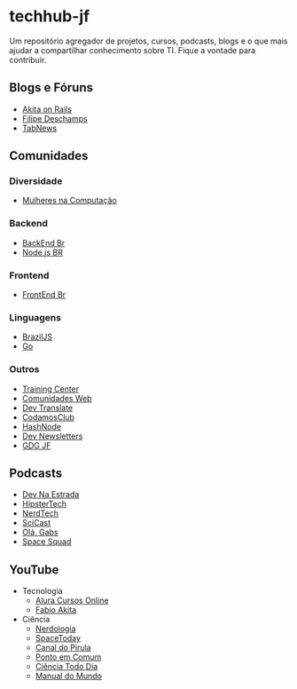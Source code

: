 # techhub-jf
Um repositório agregador de projetos, cursos, podcasts, blogs e o que mais ajudar a compartilhar conhecimento sobre TI.
Fique a vontade para contribuir. 

## Blogs e Fóruns

- [Akita on Rails](http://www.akitaonrails.com/)
- [Filipe Deschamps](https://www.filipedeschamps.com.br/)
- [TabNews](https://www.tabnews.com.br/)

## Comunidades

### Diversidade
- [Mulheres na Computação](https://mulheresnacomputacao.com/)

### Backend
- [BackEnd Br](https://github.com/backend-br)
- [Node.js BR](https://nodebr.org)

### Frontend
- [FrontEnd Br](https://github.com/frontendbr)

### Linguagens
- [BrazilJS](https://braziljs.org/)
- [Go](https://gophers.slack.com)

### Outros
- [Training Center](https://github.com/training-center)
- [Comunidades Web](https://github.com/brasil-php/comunidades)
- [Dev Translate](https://github.com/devtranslate)
- [CodamosClub](https://www.codamos.club/)
- [HashNode](https://hashnode.com/)
- [Dev Newsletters](https://devnewsletters.github.io/)
- [GDG JF](https://gdg.community.dev/gdg-juiz-de-fora/)

## Podcasts

- [Dev Na Estrada](https://devnaestrada.com.br/)
- [HipsterTech](https://hipsters.tech/)
- [NerdTech](https://www.alura.com.br/podcast-nerdtech)
- [SciCast](http://www.deviante.com.br/podcasts/scicast/)
- [Olá, Gabs](https://www.gabsferreira.com.br/podcast)
- [Space Squad](https://open.spotify.com/show/5TvGqomzjc81obDK7iNiTu)

## YouTube

- Tecnologia
  - [Alura Cursos Online](https://www.youtube.com/user/aluracursosonline/videos)
  - [Fabio Akita](https://www.youtube.com/channel/UCib793mnUOhWymCh2VJKplQ)
- Ciência
  - [Nerdologia](https://www.youtube.com/channel/UClu474HMt895mVxZdlIHXEA)
  - [SpaceToday](https://www.youtube.com/channel/UC_Fk7hHbl7vv_7K8tYqJd5A)
  - [Canal do Pirula](https://www.youtube.com/user/Pirulla25)
  - [Ponto em Comum](https://www.youtube.com/channel/UCGo3vjM2Ll3XujL-zYT5SMg)
  - [Ciência Todo Dia](https://www.youtube.com/user/CienciaTodoDia)
  - [Manual do Mundo](https://www.youtube.com/user/iberethenorio)

